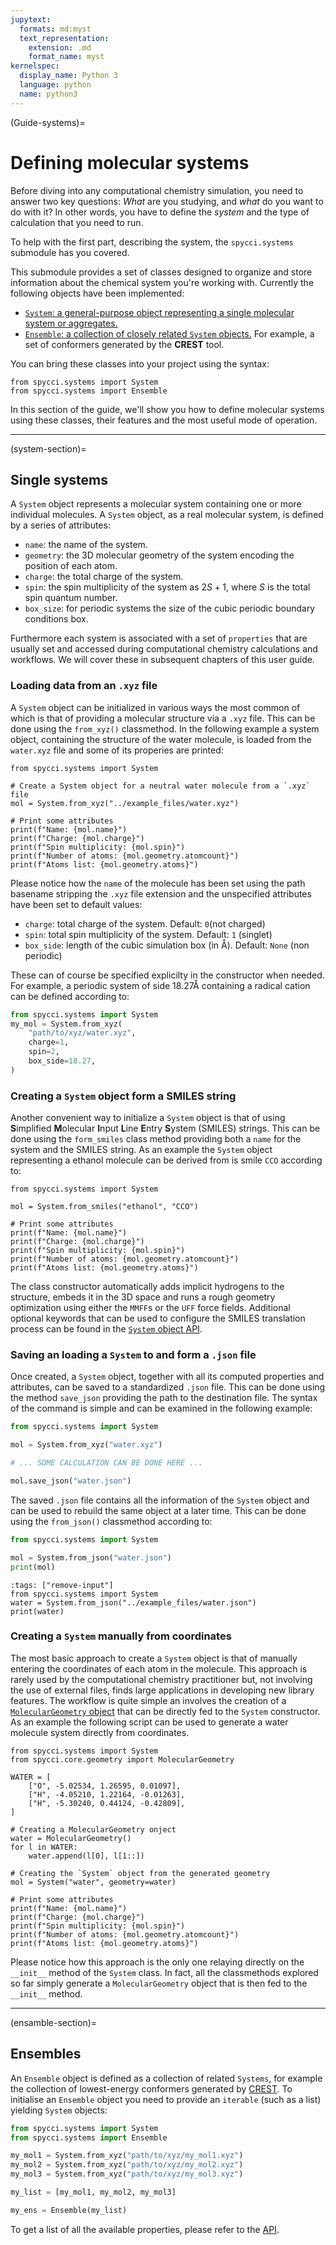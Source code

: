 ```yaml
---
jupytext:
  formats: md:myst
  text_representation:
    extension: .md
    format_name: myst
kernelspec:
  display_name: Python 3
  language: python
  name: python3
---
```


(Guide-systems)=
# Defining molecular systems

Before diving into any computational chemistry simulation, you need to answer two key questions: *What* are you studying, and *what* do you want to do with it? In other words, you have to define the *system* and the type of calculation that you need to run.

To help with the first part, describing the system, the `spycci.systems` submodule has you covered.

This submodule provides a set of classes designed to organize and store information about the chemical system you're working with. Currently the following objects have been implemented:

* [`System`: a general-purpose object representing a single molecular system or aggregates.](system-section)
* [`Ensemble`: a collection of closely related `System` objects.](ensamble-section) For example, a set of conformers generated by the **CREST** tool.

You can bring these classes into your project using the syntax:

```
from spycci.systems import System
from spycci.systems import Ensemble
```

In this section of the guide, we'll show you how to define molecular systems using these classes, their features and the most useful mode of operation.

---

(system-section)=
## Single systems

A `System` object represents a molecular system containing one or more individual molecules. A `System` object, as a real molecular system, is defined by a series of attributes:

* `name`: the name of the system.
* `geometry`: the 3D molecular geometry of the system encoding the position of each atom.
* `charge`: the total charge of the system.
* `spin`: the spin multiplicity of the system as $2S+1$, where $S$ is the total spin quantum number.
* `box_size`: for periodic systems the size of the cubic periodic boundary conditions box.

Furthermore each system is associated with a set of `properties` that are usually set and accessed during computational chemistry calculations and workflows. We will cover these in subsequent chapters of this user guide.

### Loading data from an `.xyz` file

A `System` object can be initialized in various ways the most common of which is that of providing a molecular structure via a `.xyz` file. This can be done using the `from_xyz()` classmethod. In the following example a system object, containing the structure of the water molecule, is loaded from the `water.xyz` file and some of its properies are printed:

```{code-cell} python
from spycci.systems import System

# Create a System object for a neutral water molecule from a `.xyz` file
mol = System.from_xyz("../example_files/water.xyz")

# Print some attributes
print(f"Name: {mol.name}")
print(f"Charge: {mol.charge}")
print(f"Spin multiplicity: {mol.spin}")
print(f"Number of atoms: {mol.geometry.atomcount}")
print(f"Atoms list: {mol.geometry.atoms}")
```

Please notice how the `name` of the molecule has been set using the path basename stripping the `.xyz` file extension and the unspecified attributes have been set to default values:

* `charge`: total charge of the system. Default: `0`(not charged)
* `spin`: total spin multiplicity of the system. Default: `1` (singlet)
* `box_side`: length of the cubic simulation box (in $\mathrm{Å}$). Default: `None` (non periodic)

These can of course be specified explicilty in the constructor when needed. For example, a periodic system of side $\mathrm{18.27Å}$ containing a radical cation can be defined according to:

```python
from spycci.systems import System
my_mol = System.from_xyz(
    "path/to/xyz/water.xyz", 
    charge=1, 
    spin=2,
    box_side=18.27,
)
```

### Creating a `System` object form a SMILES string

Another convenient way to initialize a `System` object is that of using **S**implified **M**olecular **I**nput **L**ine **E**ntry **S**ystem (SMILES) strings. This can be done using the `form_smiles` class method providing both a `name` for the system and the SMILES string. As an example the `System` object representing a ethanol molecule can be derived from is smile `CCO` according to:


```{code-cell} python
from spycci.systems import System

mol = System.from_smiles("ethanol", "CCO")

# Print some attributes
print(f"Name: {mol.name}")
print(f"Charge: {mol.charge}")
print(f"Spin multiplicity: {mol.spin}")
print(f"Number of atoms: {mol.geometry.atomcount}")
print(f"Atoms list: {mol.geometry.atoms}")
```

The class constructor automatically adds implicit hydrogens to the structure, embeds it in the 3D space and runs a rough geometry optimization using either the `MMFF`s or the `UFF` force fields. Additional optional keywords that can be used to configure the SMILES translation process can be found in the [`System` object API](API-systems). 

### Saving an loading a `System` to and form a `.json` file

Once created, a `System` object, together with all its computed properties and attributes, can be saved to a standardized `.json` file. This can be done using the method `save_json` providing the path to the destination file. The syntax of the command is simple and can be examined in the following example:

```python
from spycci.systems import System

mol = System.from_xyz("water.xyz")

# ... SOME CALCULATION CAN BE DONE HERE ...

mol.save_json("water.json")
```

The saved `.json` file contains all the information of the `System` object and can be used to rebuild the same object at a later time. This can be done using the `from_json()` classmethod according to:

```python
from spycci.systems import System

mol = System.from_json("water.json")
print(mol)
```

```{code-cell} python
:tags: ["remove-input"]
from spycci.systems import System
water = System.from_json("../example_files/water.json")
print(water)
```

### Creating a `System` manually from coordinates

The most basic approach to create a `System` object is that of manually entering the coordinates of each atom in the molecule. This approach is rarely used by the computational chemistry practitioner but, not involving the use of external files, finds large applications in developing new library features. The workflow is quite simple an involves the creation of a [`MolecularGeometry` object](core-geometry-API) that can be directly fed to the `System` constructor. As an example the following script can be used to generate a water molecule system directly from coordinates.

```{code-cell} python
from spycci.systems import System
from spycci.core.geometry import MolecularGeometry

WATER = [
    ["O", -5.02534, 1.26595, 0.01097],
    ["H", -4.05210, 1.22164, -0.01263],
    ["H", -5.30240, 0.44124, -0.42809],
]

# Creating a MolecularGeometry onject
water = MolecularGeometry()
for l in WATER:
    water.append(l[0], l[1::])

# Creating the `System` object from the generated geometry
mol = System("water", geometry=water)

# Print some attributes
print(f"Name: {mol.name}")
print(f"Charge: {mol.charge}")
print(f"Spin multiplicity: {mol.spin}")
print(f"Number of atoms: {mol.geometry.atomcount}")
print(f"Atoms list: {mol.geometry.atoms}")
```

Please notice how this approach is the only one relaying directly on the `__init__` method of the `System` class. In fact, all the classmethods explored so far simply generate a `MolecularGeometry` object that is then fed to the `__init__` method. 

---

(ensamble-section)=
## Ensembles

An `Ensemble` object is defined as a collection of related `Systems`, for example the collection of lowest-energy conformers generated by [CREST](API-wrappers-crest). To initialise an `Ensemble` object you need to provide an `iterable` (such as a list) yielding `System` objects:

```python
from spycci.systems import System
from spycci.systems import Ensemble

my_mol1 = System.from_xyz("path/to/xyz/my_mol1.xyz")
my_mol2 = System.from_xyz("path/to/xyz/my_mol2.xyz")
my_mol3 = System.from_xyz("path/to/xyz/my_mol3.xyz")

my_list = [my_mol1, my_mol2, my_mol3]

my_ens = Ensemble(my_list)
```

To get a list of all the available properties, please refer to the [API](API-systems).


<!-- 
---

## Molecular Dynamics Trajectories

:::{admonition} Note
:class: info
This is still very much WIP! Expect the following content to possibly be changed significantly with future updates!
:::

An `MDTrajectory` object is conceptually an `Ensemble` generated by a Molecular Dynamics (MD) trajectory. Currently, only [DFTB+](API-wrappers-dftbplus) MD are supported. `MDTrajectory` objects are initialised by providing the path `prefix` to the `<prefix>_md.out` file storing the energy information and `<prefix>_geo_end.xyz` file storing the coordinate information, and the level of theory at which the DFTB+ simulation was ran:

```python
from spycci.systems import MDTrajectory

# note, the following files must exist:
# path/to/xyz/my_traj_md.out
# path/to/xyz/my_traj_geo_end.xyz
my_traj = MDTrajectory("path/to/xyz/my_traj", "gfn2")
```

The primary intended use for this class is as an on-the-fly generator of `System` objects corresponding to the requested frame of the MD simulation. 

Examples:

* Extract the last frame of the MD simulation as a System object:
```python
last_frame = my_traj[-1]
```
* Cycle over all frames and export the corresponding .xyz files:
```python
for frame in my_traj:
    frame.write_xyz(frame.name)
```

Note: individual "frames" are automatically internally renamed according to the corresponding step/index of the MD simulation.  -->